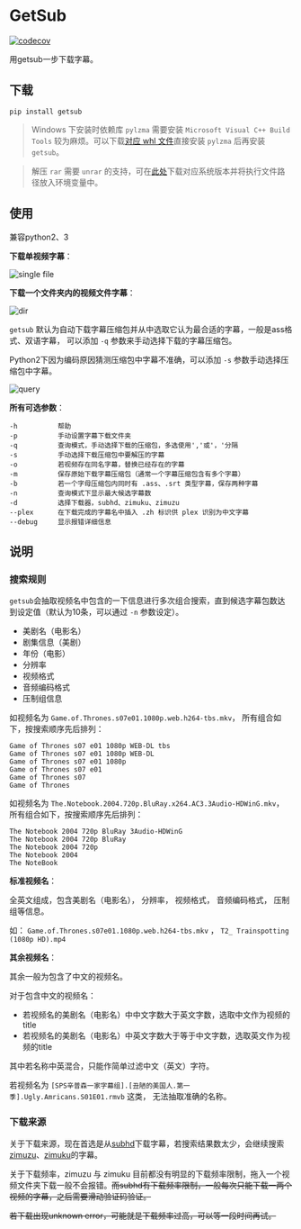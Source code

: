 # GetSub

[![codecov](https://codecov.io/gh/gyh1621/GetSubtitles/branch/refactor/graph/badge.svg)](https://codecov.io/gh/gyh1621/GetSubtitles)



用getsub一步下载字幕。



## 下载


`pip install getsub`

> Windows 下安装时依赖库 `pylzma` 需要安装 `Microsoft Visual C++ Build Tools` 较为麻烦。可以下载[对应 whl 文件](https://www.lfd.uci.edu/~gohlke/pythonlibs/#pylzma)直接安装 `pylzma` 后再安装 `getsub`。

> 解压 `rar` 需要 `unrar` 的支持，可在[此处](https://www.rarlab.com/rar_add.htm)下载对应系统版本并将执行文件路径放入环境变量中。



## 使用


兼容python2、3






**下载单视频字幕**：

![single file](./pic/single.gif)



**下载一个文件夹内的视频文件字幕**：

![dir](./pic/dir.gif)



`getsub` 默认为自动下载字幕压缩包并从中选取它认为最合适的字幕，一般是ass格式、双语字幕， 可以添加 `-q` 参数来手动选择下载的字幕压缩包。

Python2下因为编码原因猜测压缩包中字幕不准确，可以添加 `-s` 参数手动选择压缩包中字幕。

![query](./pic/query.gif)



**所有可选参数**：

```
-h          帮助
-p          手动设置字幕下载文件夹
-q          查询模式，手动选择下载的压缩包，多选使用','或'，'分隔
-s          手动选择下载压缩包中要解压的字幕
-o          若视频存在同名字幕，替换已经存在的字幕
-m          保存原始下载字幕压缩包（通常一个字幕压缩包含有多个字幕）
-b          若一个字母压缩包内同时有 .ass、.srt 类型字幕，保存两种字幕
-n          查询模式下显示最大候选字幕数
-d          选择下载器，subhd、zimuku、zimuzu
--plex      在下载完成的字幕名中插入 .zh 标识供 plex 识别为中文字幕
--debug     显示报错详细信息
```



## 说明

### 搜索规则

`getsub`会抽取视频名中包含的一下信息进行多次组合搜索，直到候选字幕包数达到设定值（默认为10条，可以通过 `-n` 参数设定）。

- 美剧名（电影名）
- 剧集信息（美剧）
- 年份（电影）
- 分辨率
- 视频格式
- 音频编码格式
- 压制组信息


如视频名为 `Game.of.Thrones.s07e01.1080p.web.h264-tbs.mkv`， 所有组合如下，按搜索顺序先后排列：

```
Game of Thrones s07 e01 1080p WEB-DL tbs
Game of Thrones s07 e01 1080p WEB-DL
Game of Thrones s07 e01 1080p
Game of Thrones s07 e01
Game of Thrones s07
Game of Thrones
```

如视频名为 `The.Notebook.2004.720p.BluRay.x264.AC3.3Audio-HDWinG.mkv`， 所有组合如下，按搜索顺序先后排列：

```
The Notebook 2004 720p BluRay 3Audio-HDWinG 
The Notebook 2004 720p BluRay  
The Notebook 2004 720p   
The Notebook 2004
The NoteBook
```



**标准视频名**：

全英文组成，包含美剧名（电影名）， 分辨率， 视频格式， 音频编码格式， 压制组等信息。

如： `Game.of.Thrones.s07e01.1080p.web.h264-tbs.mkv` ， `T2_ Trainspotting (1080p HD).mp4`

**其余视频名**：

其余一般为包含了中文的视频名。

对于包含中文的视频名：

- 若视频名的美剧名（电影名）中中文字数大于英文字数，选取中文作为视频的title
- 若视频名的美剧名（电影名）中英文字数大于等于中文字数，选取英文作为视频的title

其中若名称中英混合，只能作简单过滤中文（英文）字符。

若视频名为 `[SPS辛普森一家字幕组].[丑陋的美国人.第一季].Ugly.Amricans.S01E01.rmvb` 这类， 无法抽取准确的名称。



### 下载来源


关于下载来源，现在首选是从[subhd](http://subhd.com)下载字幕，若搜索结果数太少，会继续搜索[zimuzu](http://www.zimuzu.tv/)、[zimuku](https://www.zimuku.la/)的字幕。

关于下载频率，zimuzu 与 zimuku 目前都没有明显的下载频率限制，拖入一个视频文件夹下载一般不会报错。~~而subhd有下载频率限制，一般每次只能下载一两个视频的字幕，之后需要滑动验证码验证。~~

~~若下载出现unknown error，可能就是下载频率过高，可以等一段时间再试。~~


